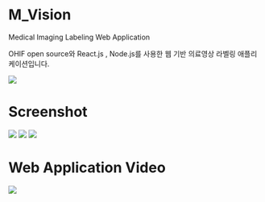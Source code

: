 # M_Vision
Medical Imaging Labeling Web Application

OHIF open source와 React.js , Node.js를 사용한 웹 기반 의료영상 라벨링 애플리케이션입니다.

<img src="https://user-images.githubusercontent.com/52647006/159973224-d491eef1-9015-44df-8079-496e6f8b8501.gif">


# Screenshot
<img src="https://user-images.githubusercontent.com/52647006/159973261-c5bf5d38-d486-4214-b6cd-2eb691034b62.png">
<img src="https://user-images.githubusercontent.com/52647006/159973300-761e6c4a-c87c-47fa-a15b-735ebb64914e.png">
<img src="https://user-images.githubusercontent.com/52647006/159973514-67c0af43-e4e5-45f0-b632-ae5e0a1cb867.png">



# Web Application Video

 <a href="https://youtu.be/wjeHkbRNYPA"><img src="https://img.shields.io/badge/시연 화면 영상-FF0000?style=flat-square&logo=youtube&logoColor=로고색"/></a>
